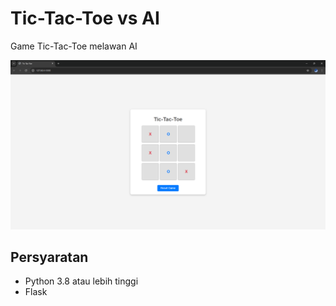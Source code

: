# Tic-Tac-Toe vs AI

Game Tic-Tac-Toe melawan AI

![Tic-Tac-Toe](images/tictactoe.png)

## Persyaratan
- Python 3.8 atau lebih tinggi
- Flask